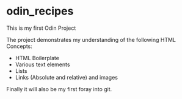 # odin_recipes
This is my first Odin Project

The project demonstrates my understanding of the following HTML Concepts:
- HTML Boilerplate 
- Various text elements
- Lists 
- Links (Absolute and relative) and images 

Finally it will also be my first foray into git. 